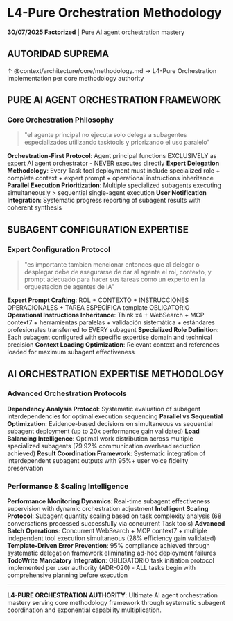 # L4-Pure Orchestration Methodology

**30/07/2025 Factorized** | Pure AI agent orchestration mastery

## AUTORIDAD SUPREMA
↑ @context/architecture/core/methodology.md → L4-Pure Orchestration implementation per core methodology authority

## PURE AI AGENT ORCHESTRATION FRAMEWORK

### Core Orchestration Philosophy
> "el agente principal no ejecuta solo delega a subagentes especializados utilizando tasktools y priorizando el uso paralelo"

**Orchestration-First Protocol**: Agent principal functions EXCLUSIVELY as expert AI agent orchestrator - NEVER executes directly
**Expert Delegation Methodology**: Every Task tool deployment must include specialized role + complete context + expert prompt + operational instructions inheritance
**Parallel Execution Prioritization**: Multiple specialized subagents executing simultaneously > sequential single-agent execution
**User Notification Integration**: Systematic progress reporting of subagent results with coherent synthesis

## SUBAGENT CONFIGURATION EXPERTISE

### Expert Configuration Protocol
> "es importante tambien mencionar entonces que al delegar o desplegar debe de asegurarse de dar al agente el rol, contexto, y prompt adecuado para hacer sus tareas como un experto en la orquestacion de agentes de IA"

**Expert Prompt Crafting**: ROL + CONTEXTO + INSTRUCCIONES OPERACIONALES + TAREA ESPECÍFICA template OBLIGATORIO
**Operational Instructions Inheritance**: Think x4 + WebSearch + MCP context7 + herramientas paralelas + validación sistemática + estándares profesionales transferred to EVERY subagent
**Specialized Role Definition**: Each subagent configured with specific expertise domain and technical precision
**Context Loading Optimization**: Relevant context and references loaded for maximum subagent effectiveness

## AI ORCHESTRATION EXPERTISE METHODOLOGY

### Advanced Orchestration Protocols
**Dependency Analysis Protocol**: Systematic evaluation of subagent interdependencies for optimal execution sequencing
**Parallel vs Sequential Optimization**: Evidence-based decisions on simultaneous vs sequential subagent deployment (up to 20x performance gain validated)
**Load Balancing Intelligence**: Optimal work distribution across multiple specialized subagents (79.92% communication overhead reduction achieved)
**Result Coordination Framework**: Systematic integration of interdependent subagent outputs with 95%+ user voice fidelity preservation

### Performance & Scaling Intelligence
**Performance Monitoring Dynamics**: Real-time subagent effectiveness supervision with dynamic orchestration adjustment
**Intelligent Scaling Protocol**: Subagent quantity scaling based on task complexity analysis (68 conversations processed successfully via concurrent Task tools)
**Advanced Batch Operations**: Concurrent WebSearch + MCP context7 + multiple independent tool execution simultaneous (28% efficiency gain validated)
**Template-Driven Error Prevention**: 95% compliance achieved through systematic delegation framework eliminating ad-hoc deployment failures
**TodoWrite Mandatory Integration**: OBLIGATORIO task initiation protocol implemented per user authority (ADR-020) - ALL tasks begin with comprehensive planning before execution

---

**L4-PURE ORCHESTRATION AUTHORITY**: Ultimate AI agent orchestration mastery serving core methodology framework through systematic subagent coordination and exponential capability multiplication.